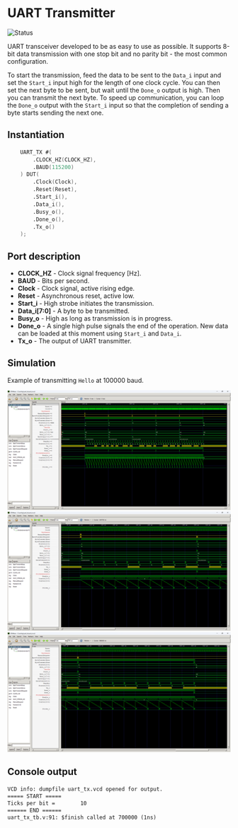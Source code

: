 # UART Transmitter

![Status](https://img.shields.io/badge/STATUS-READY-green.svg)

UART transceiver developed to be as easy to use as possible. It supports 8-bit data transmission with one stop bit and no parity bit - the most common configuration.

To start the transmission, feed the data to be sent to the `Data_i` input and set the `Start_i` input high for the length of one clock cycle. You can then set the next byte to be sent, but wait until the `Done_o` output is high. Then you can transmit the next byte. To speed up communication, you can loop the `Done_o` output with the `Start_i` input so that the completion of sending a byte starts sending the next one.

## Instantiation

```verilog
	UART_TX #(
		.CLOCK_HZ(CLOCK_HZ),
		.BAUD(115200)
	) DUT(
		.Clock(Clock),
		.Reset(Reset),
		.Start_i(),
		.Data_i(),
		.Busy_o(),
		.Done_o(),
		.Tx_o()
	);
```

## Port description

+ **CLOCK_HZ** - Clock signal frequency [Hz].
+ **BAUD** - Bits per second.
+ **Clock** - Clock signal, active rising edge.
+ **Reset** - Asynchronous reset, active low.
+ **Start_i** - High strobe initiates the transmission.
+ **Data_i[7:0]** - A byte to be transmitted.
+ **Busy_o** - High as long as transmission is in progress.
+ **Done_o** - A single high pulse signals the end of the operation. New data can be loaded at this moment using `Start_i` and `Data_i`.
+ **Tx_o** - The output of UART transmitter.

## Simulation

Example of transmitting `Hello` at 100000 baud.

![Simulation](simulation1.png "Simulation")
![Simulation](simulation2.png "Simulation")
![Simulation](simulation3.png "Simulation")

## Console output

    VCD info: dumpfile uart_tx.vcd opened for output.
    ===== START =====
    Ticks per bit =        10
    ====== END ======
    uart_tx_tb.v:91: $finish called at 700000 (1ns)
